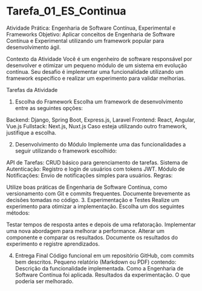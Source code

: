 # Tarefa_01_ES_Continua
 
 Atividade Prática: Engenharia de Software Contínua, Experimental e Frameworks
Objetivo: Aplicar conceitos de Engenharia de Software Contínua e Experimental utilizando um framework popular para desenvolvimento ágil.

Contexto da Atividade
Você é um engenheiro de software responsável por desenvolver e otimizar um pequeno módulo de um sistema em evolução contínua. Seu desafio é implementar uma funcionalidade utilizando um framework específico e realizar um experimento para validar melhorias.

Tarefas da Atividade
1. Escolha do Framework
Escolha um framework de desenvolvimento entre as seguintes opções:

Backend: Django, Spring Boot, Express.js, Laravel
Frontend: React, Angular, Vue.js
Fullstack: Next.js, Nuxt.js
Caso esteja utilizando outro framework, justifique a escolha.

2. Desenvolvimento do Módulo
Implemente uma das funcionalidades a seguir utilizando o framework escolhido:

API de Tarefas: CRUD básico para gerenciamento de tarefas.
Sistema de Autenticação: Registro e login de usuários com tokens JWT.
Módulo de Notificações: Envio de notificações simples para usuários.
Regras:

Utilize boas práticas de Engenharia de Software Contínua, como versionamento com Git e commits frequentes.
Documente brevemente as decisões tomadas no código.
3. Experimentação e Testes
Realize um experimento para otimizar a implementação. Escolha um dos seguintes métodos:

Testar tempos de resposta antes e depois de uma refatoração.
Implementar uma nova abordagem para melhorar a performance.
Alterar um componente e comparar os resultados.
Documente os resultados do experimento e registre aprendizados.

4. Entrega Final
Código funcional em um repositório GitHub, com commits bem descritos.
Pequeno relatório (Markdown ou PDF) contendo:
Descrição da funcionalidade implementada.
Como a Engenharia de Software Contínua foi aplicada.
Resultados da experimentação.
O que poderia ser melhorado.
